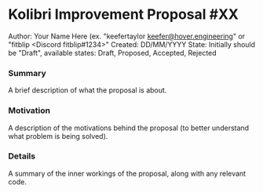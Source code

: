 # Kolibri Improvement Proposal #XX

Author: Your Name Here <Your Contact Here> (ex. "keefertaylor <keefer@hover.engineering>" or "fitblip <Discord fitblip#1234>"
Created: DD/MM/YYYY
State: Initially should be "Draft", available states: Draft, Proposed, Accepted, Rejected

### Summary

A brief description of what the proposal is about.

### Motivation

A description of the motivations behind the proposal (to better understand what problem is being solved).

### Details

A summary of the inner workings of the proposal, along with any relevant code.
